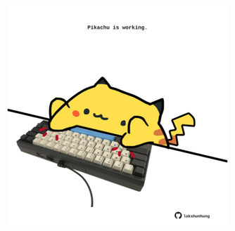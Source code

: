 <!-- built at 20/12/2023, 12:00:50 UTC -->
<p align="center">
  <img width="500" height="500" src="./ReadmeImage.svg">
</p>
